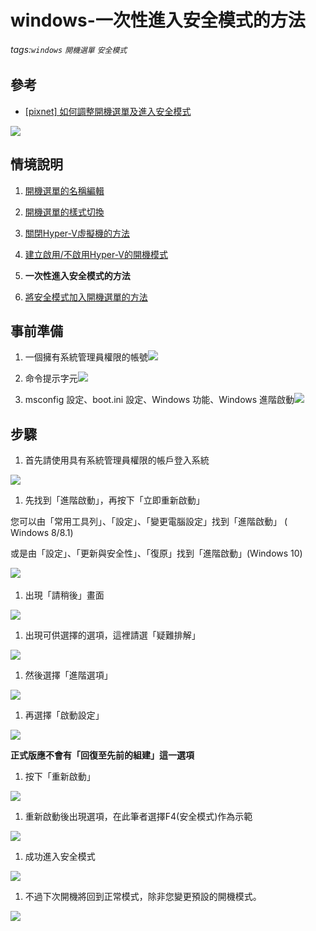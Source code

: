 # windows-一次性進入安全模式的方法
###### tags:`windows` `開機選單` `安全模式`

## 參考
  - [[pixnet] 如何調整開機選單及進入安全模式](http://george017.pixnet.net/blog/post/111217963-如何調整開機選單及進入安全模式)

![](https://raw.githubusercontent.com/neslxzhen/Note/master/img/windows-如何調整開機選單及進入安全模式/1.png)

## 情境說明
1. [開機選單的名稱編輯](/windows-開機選單的名稱編輯.md)

2. [開機選單的樣式切換](/windows-切換開機選單樣式的方法.md)

3. [關閉Hyper-V虛擬機的方法](/windows-關閉Hyper-V虛擬機的方法.md)

4. [建立啟用/不啟用Hyper-V的開機模式](/windows-建立啟用或不啟用Hyper-V的開機模式.md)

5. **一次性進入安全模式的方法**

6. [將安全模式加入開機選單的方法](/windows-將安全模式加入開機選單的方法.md)

## 事前準備
1. 一個擁有系統管理員權限的帳號![](https://raw.githubusercontent.com/neslxzhen/Note/master/img/windows-如何調整開機選單及進入安全模式/2.png)

2. 命令提示字元![](https://raw.githubusercontent.com/neslxzhen/Note/master/img/windows-如何調整開機選單及進入安全模式/3.png)

3. msconfig 設定、boot.ini 設定、Windows 功能、Windows 進階啟動![](https://raw.githubusercontent.com/neslxzhen/Note/master/img/windows-如何調整開機選單及進入安全模式/4.png)

## 步驟

1. 首先請使用具有系統管理員權限的帳戶登入系統

![](https://raw.githubusercontent.com/neslxzhen/Note/master/img/windows-如何調整開機選單及進入安全模式/33.png)

1. 先找到「進階啟動」，再按下「立即重新啟動」

您可以由「常用工具列」、「設定」、「變更電腦設定」找到「進階啟動」 ( Windows 8/8.1)

或是由「設定」、「更新與安全性」、「復原」找到「進階啟動」(Windows 10)

![](https://raw.githubusercontent.com/neslxzhen/Note/master/img/windows-如何調整開機選單及進入安全模式/34.png) 

1. 出現「請稍後」畫面

![](https://raw.githubusercontent.com/neslxzhen/Note/master/img/windows-如何調整開機選單及進入安全模式/35.png)

1. 出現可供選擇的選項，這裡請選「疑難排解」

![](https://raw.githubusercontent.com/neslxzhen/Note/master/img/windows-如何調整開機選單及進入安全模式/36.png)

1. 然後選擇「進階選項」

![](https://raw.githubusercontent.com/neslxzhen/Note/master/img/windows-如何調整開機選單及進入安全模式/37.png)

1. 再選擇「啟動設定」

![](https://raw.githubusercontent.com/neslxzhen/Note/master/img/windows-如何調整開機選單及進入安全模式/38.png)

**正式版應不會有「回復至先前的組建」這一選項**

1. 按下「重新啟動」

![](https://raw.githubusercontent.com/neslxzhen/Note/master/img/windows-如何調整開機選單及進入安全模式/39.png)

1. 重新啟動後出現選項，在此筆者選擇F4(安全模式)作為示範

![](https://raw.githubusercontent.com/neslxzhen/Note/master/img/windows-如何調整開機選單及進入安全模式/40.png)

1. 成功進入安全模式

![](https://raw.githubusercontent.com/neslxzhen/Note/master/img/windows-如何調整開機選單及進入安全模式/41.png)

1. 不過下次開機將回到正常模式，除非您變更預設的開機模式。

![](https://raw.githubusercontent.com/neslxzhen/Note/master/img/windows-如何調整開機選單及進入安全模式/42.png)

